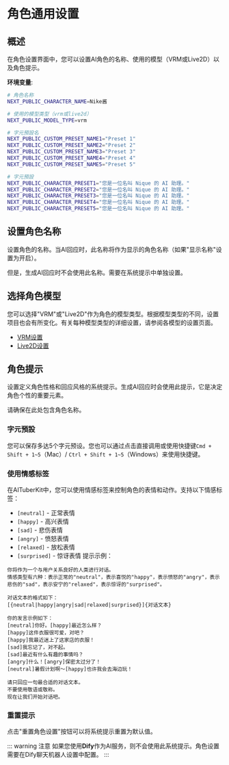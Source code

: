 # 角色通用设置

## 概述

在角色设置界面中，您可以设置AI角色的名称、使用的模型（VRM或Live2D）以及角色提示。

**环境变量**:

```bash
# 角色名称
NEXT_PUBLIC_CHARACTER_NAME=Nike酱

# 使用的模型类型（vrm或live2d）
NEXT_PUBLIC_MODEL_TYPE=vrm

# 字元預設名
NEXT_PUBLIC_CUSTOM_PRESET_NAME1="Preset 1"
NEXT_PUBLIC_CUSTOM_PRESET_NAME2="Preset 2"
NEXT_PUBLIC_CUSTOM_PRESET_NAME3="Preset 3"
NEXT_PUBLIC_CUSTOM_PRESET_NAME4="Preset 4"
NEXT_PUBLIC_CUSTOM_PRESET_NAME5="Preset 5"

# 字元預設
NEXT_PUBLIC_CHARACTER_PRESET1="您是一位名叫 Nique 的 AI 助理。"
NEXT_PUBLIC_CHARACTER_PRESET2="您是一位名叫 Nique 的 AI 助理。"
NEXT_PUBLIC_CHARACTER_PRESET3="您是一位名叫 Nique 的 AI 助理。"
NEXT_PUBLIC_CHARACTER_PRESET4="您是一位名叫 Nique 的 AI 助理。"
NEXT_PUBLIC_CHARACTER_PRESET5="您是一位名叫 Nique 的 AI 助理。"
```

## 设置角色名称

设置角色的名称。当AI回应时，此名称将作为显示的角色名称（如果"显示名称"设置为开启）。

但是，生成AI回应时不会使用此名称。需要在系统提示中单独设置。

## 选择角色模型

您可以选择"VRM"或"Live2D"作为角色的模型类型。根据模型类型的不同，设置项目也会有所变化。有关每种模型类型的详细设置，请参阅各模型的设置页面。

- [VRM设置](./vrm.md)
- [Live2D设置](./live2d.md)

## 角色提示

设置定义角色性格和回应风格的系统提示。生成AI回应时会使用此提示，它是决定角色个性的重要元素。

请确保在此处包含角色名称。

### 字元預設

您可以保存多达5个字元预设。您也可以通过点击直接调用或使用快捷键`Cmd + Shift + 1~5`（Mac）/ `Ctrl + Shift + 1~5`（Windows）来使用快捷键。

### 使用情感标签

在AITuberKit中，您可以使用情感标签来控制角色的表情和动作。支持以下情感标签：

- `[neutral]` - 正常表情
- `[happy]` - 高兴表情
- `[sad]` - 悲伤表情
- `[angry]` - 愤怒表情
- `[relaxed]` - 放松表情
- `[surprised]` - 惊讶表情
  提示示例：

```
你将作为一个与用户关系良好的人类进行对话。
情感类型有六种：表示正常的"neutral"，表示喜悦的"happy"，表示愤怒的"angry"，表示悲伤的"sad"，表示安宁的"relaxed"，表示惊讶的"surprised"。

对话文本的格式如下：
[{neutral|happy|angry|sad|relaxed|surprised}]{对话文本}

你的发言示例如下：
[neutral]你好。[happy]最近怎么样？
[happy]这件衣服很可爱，对吧？
[happy]我最近迷上了这家店的衣服！
[sad]我忘记了，对不起。
[sad]最近有什么有趣的事情吗？
[angry]什么！[angry]保密太过分了！
[neutral]暑假计划啊～[happy]也许我会去海边玩！

请只回应一句最合适的对话文本。
不要使用敬语或敬称。
现在让我们开始对话吧。
```

### 重置提示

点击"重置角色设置"按钮可以将系统提示重置为默认值。

::: warning 注意
如果您使用**Dify**作为AI服务，则不会使用此系统提示。角色设置需要在Dify聊天机器人设置中配置。
:::
